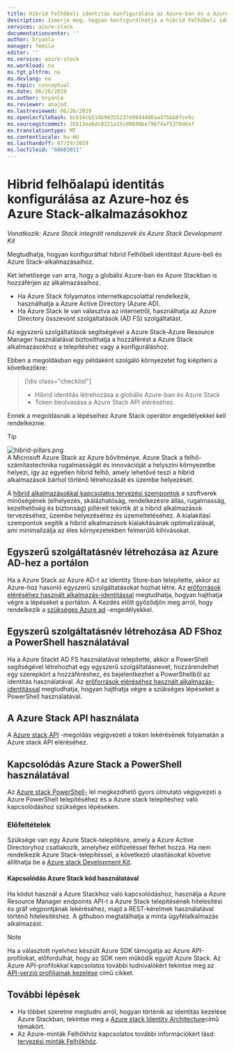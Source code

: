 ```yaml
---
title: Hibrid Felhőbeli identitás konfigurálása az Azure-ban és a Azure Stack-alkalmazásokban | Microsoft Docs
description: Ismerje meg, hogyan konfigurálhatja a hibrid Felhőbeli identitásokat az Azure-ban és Azure Stack alkalmazásokkal.
services: azure-stack
documentationcenter: ''
author: bryanla
manager: femila
editor: ''
ms.service: azure-stack
ms.workload: na
ms.tgt_pltfrm: na
ms.devlang: na
ms.topic: conceptual
ms.date: 06/26/2019
ms.author: bryanla
ms.reviewer: anajod
ms.lastreviewed: 06/26/2019
ms.openlocfilehash: bc614cb514b9d35523749944486aa375bb8fce9c
ms.sourcegitcommit: 35b13ea6dc0221a15cd0840be796f4af5370ddaf
ms.translationtype: MT
ms.contentlocale: hu-HU
ms.lasthandoff: 07/29/2019
ms.locfileid: "68603011"
---
```

# <a name="configure-hybrid-cloud-identity-for-azure-and-azure-stack-applications"></a>Hibrid felhőalapú identitás konfigurálása az Azure-hoz és Azure Stack-alkalmazásokhoz

*Vonatkozik: Azure Stack integrált rendszerek és Azure Stack Development Kit*

Megtudhatja, hogyan konfigurálhat hibrid Felhőbeli identitást Azure-beli és Azure Stack-alkalmazásaihoz.

Két lehetősége van arra, hogy a globális Azure-ban és Azure Stackban is hozzáférjen az alkalmazásaihoz.

 * Ha Azure Stack folyamatos internetkapcsolattal rendelkezik, használhatja a Azure Active Directory (Azure AD).
 * Ha Azure Stack le van választva az internetről, használhatja az Azure Directory összevont szolgáltatások (AD FS) szolgáltatást.

Az egyszerű szolgáltatások segítségével a Azure Stack-Azure Resource Manager használatával biztosíthatja a hozzáférést a Azure Stack alkalmazásokhoz a telepítéshez vagy a konfiguráláshoz.

Ebben a megoldásban egy példaként szolgáló környezetet fog kiépíteni a következőkre:

> [!div class="checklist"]
> - Hibrid identitás létrehozása a globális Azure-ban és Azure Stack
> - Token beolvasása a Azure Stack API eléréséhez.

Ennek a megoldásnak a lépéseihez Azure Stack operátor engedélyekkel kell rendelkeznie.

> [!Tip]  
> ![hibrid-pillars.png](./media/azure-stack-solution-cloud-burst/hybrid-pillars.png)  
> A Microsoft Azure Stack az Azure bővítménye. Azure Stack a felhő-számítástechnika rugalmasságát és innovációját a helyszíni környezetbe helyezi, így az egyetlen hibrid felhő, amely lehetővé teszi a hibrid alkalmazások bárhol történő létrehozását és üzembe helyezését.  
> 
> A [hibrid alkalmazásokkal kapcsolatos tervezési szempontok](azure-stack-edge-pattern-overview.md) a szoftverek minőségének (elhelyezés, skálázhatóság, rendelkezésre állás, rugalmasság, kezelhetőség és biztonság) pilléreit tekintik át a hibrid alkalmazások tervezéséhez, üzembe helyezéséhez és üzemeltetéséhez. A kialakítási szempontok segítik a hibrid alkalmazások kialakításának optimalizálását, ami minimalizálja az éles környezetekben felmerülő kihívásokat.


## <a name="create-a-service-principal-for-azure-ad-in-the-portal"></a>Egyszerű szolgáltatásnév létrehozása az Azure AD-hez a portálon

Ha a Azure Stack az Azure AD-t az Identity Store-ban telepítette, akkor az Azure-hoz hasonló egyszerű szolgáltatásokat hozhat létre. Az [erőforrások eléréséhez használt alkalmazás-identitással](../operator/azure-stack-create-service-principals.md#manage-an-azure-ad-service-principal) megtudhatja, hogyan hajthatja végre a lépéseket a portálon. A Kezdés előtt győződjön meg arról, hogy rendelkezik a [szükséges Azure ad](/azure/azure-resource-manager/resource-group-create-service-principal-portal#required-permissions) -engedélyekkel.

## <a name="create-a-service-principal-for-ad-fs-using-powershell"></a>Egyszerű szolgáltatásnév létrehozása AD FShoz a PowerShell használatával

Ha a Azure Stackt AD FS használatával telepítette, akkor a PowerShell segítségével létrehozhat egy egyszerű szolgáltatásnevet, hozzárendelhet egy szerepkört a hozzáféréshez, és bejelentkezhet a PowerShellből az identitás használatával. Az [erőforrások eléréséhez használt alkalmazás-identitással](../operator/azure-stack-create-service-principals.md#manage-an-ad-fs-service-principal) megtudhatja, hogyan hajthatja végre a szükséges lépéseket a PowerShell használatával.

## <a name="using-the-azure-stack-api"></a>A Azure Stack API használata

A [Azure stack API](azure-stack-rest-api-use.md) -megoldás végigvezeti a token lekérésének folyamatán a Azure stack API eléréséhez.

## <a name="connect-to-azure-stack-using-powershell"></a>Kapcsolódás Azure Stack a PowerShell használatával

Az [Azure stack PowerShell-](../operator/azure-stack-powershell-install.md) lel megkezdhető gyors útmutató végigvezeti a Azure PowerShell telepítéséhez és a Azure stack telepítéshez való kapcsolódáshoz szükséges lépéseken.

### <a name="prerequisites"></a>Előfeltételek

Szüksége van egy Azure Stack-telepítésre, amely a Azure Active Directoryhoz csatlakozik, amelyhez előfizetéssel férhet hozzá. Ha nem rendelkezik Azure Stack-telepítéssel, a következő utasításokat követve állíthatja be a [Azure stack Development Kit](../asdk/asdk-install.md).

#### <a name="connect-to-azure-stack-using-code"></a>Kapcsolódás Azure Stack kód használatával

Ha kódot használ a Azure Stackhoz való kapcsolódáshoz, használja a Azure Resource Manager endpoints API-t a Azure Stack telepítésének hitelesítési és gráf végpontjának lekéréséhez, majd a REST-kérelmek használatával történő hitelesítéshez. A githubon megtalálhatja a minta [](https://github.com/shriramnat/HybridARMApplication)ügyfélalkalmazás alkalmazást.

>[!Note]
>Ha a választott nyelvhez készült Azure SDK támogatja az Azure API-profilokat, előfordulhat, hogy az SDK nem működik együtt Azure Stack. Az Azure API-profilokkal kapcsolatos további tudnivalókért tekintse meg az [API-verzió profiljainak kezelése](azure-stack-version-profiles.md) című cikket.

## <a name="next-steps"></a>További lépések

 - Ha többet szeretne megtudni arról, hogyan történik az identitás kezelése Azure Stackban, tekintse meg a [Azure stack Identity Architecture](../operator/azure-stack-identity-architecture.md)című témakört.
 - Az Azure-minták Felhőkhöz kapcsolatos további információkért lásd: [tervezési minták Felhőkhöz](https://docs.microsoft.com/azure/architecture/patterns).

